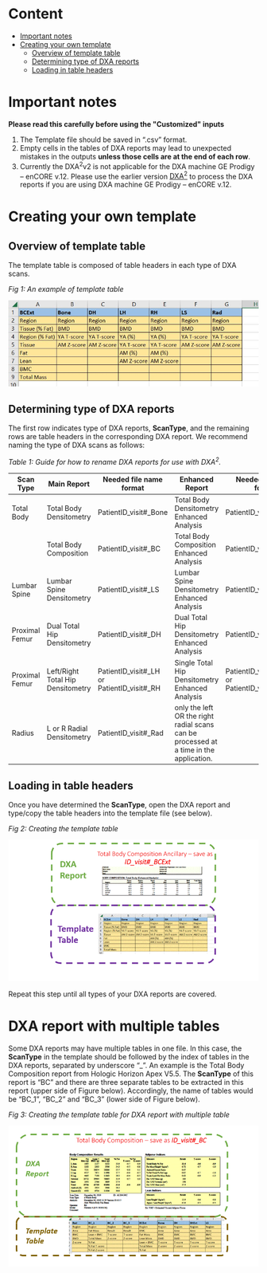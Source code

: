 

# Content
* [Important notes](#Important-notes)
* [Creating your own template](#Creating-your-own-template)
  * [Overview of template table](#Overview-of-template-table)
  * [Determining type of DXA reports](#Determining-type-of-DXA-reports)
  * [Loading in table headers](#Loading-in-table-headers)


# Important notes
**Please read this carefully before using the "Customized" inputs**
1. The Template file should be saved in “.csv” format.
2. Empty cells in the tables of DXA reports may lead to unexpected mistakes in the outputs **unless those cells are at the end of each row**.
3. Currently the DXA<sup>2</sup>v2 is not applicable for the DXA machine GE Prodigy – enCORE v.12. Please use the earlier version [DXA<sup>2</sup>](https://github.com/DXA-Data-Xtraction-Assistant/DXA-Data-Xtraction-Assistant/) to process the DXA reports if you are using DXA machine GE Prodigy – enCORE v.12.


# Creating your own template
## Overview of template table
The template table is composed of table headers in each type of DXA scans.

*Fig 1: An example of template table*

![Fig 1](https://github.com/CastleLi/DXAv2/blob/main/Template/Figs/Fig1.jpg) 

## Determining type of DXA reports
The first row indicates type of DXA reports, **ScanType**, and the remaining rows are table headers in the corresponding DXA report. We recommend naming the type of DXA scans as follows:

*Table 1: Guide for how to rename DXA reports for use with DXA<sup>2</sup>.*

| Scan Type	| Main Report	| Needed file name format	| Enhanced Report	| Needed file name format|
|---|---|---|---|---|
|Total Body	| Total Body Densitometry	| PatientID\_visit#\_Bone	| Total Body Densitometry Enhanced Analysis	| PatientID\_visit#\_BoneExt |
| |Total Body Composition	| PatientID\_visit#\_BC	| Total Body Composition Enhanced Analysis	| PatientID\_visit#\_BCExt |
| Lumbar Spine	| Lumbar Spine Densitometry	| PatientID\_visit#\_LS	| Lumbar Spine Densitometry Enhanced Analysis	| PatientID\_visit#\_LSExt |
| Proximal Femur	| Dual Total Hip Densitometry |	PatientID\_visit#\_DH	| Dual Total Hip Densitometry Enhanced Analysis	| PatientID\_visit#\_DHExt |
| Proximal Femur	| Left/Right Total Hip Densitometry |	PatientID\_visit#\_LH or PatientID\_visit#\_RH	| Single Total Hip Densitometry Enhanced Analysis	| PatientID\_visit#\_LHExt or PatientID\_visit#\_RHExt |
| Radius	| L or R Radial Densitometry	| PatientID\_visit#\_Rad	| only the left OR the right radial scans can be processed at a time in the application.| |

## Loading in table headers
Once you have determined the **ScanType**, open the DXA report and type/copy the table headers into the template file (see below). 

*Fig 2: Creating the template table*

![Fig 2](https://github.com/CastleLi/DXAv2/blob/main/Template/Figs/Fig2.gif) 

Repeat this step until all types of your DXA reports are covered.

# DXA report with multiple tables
Some DXA reports may have multiple tables in one file. In this case, the **ScanType** in the template should be followed by the index of tables in the DXA reports, separated by underscore “_”. An example is the Total Body Composition report from Hologic Horizon Apex V5.5. The **ScanType** of this report is “BC” and there are three separate tables to be extracted in this report (upper side of Figure below). Accordingly, the name of tables would be “BC_1”, “BC_2” and “BC_3” (lower side of Figure below).

*Fig 3: Creating the template table for DXA report with multiple table*

![Fig 3](https://github.com/CastleLi/DXAv2/blob/main/Template/Figs/Fig3.gif) 



